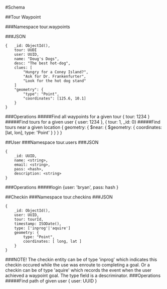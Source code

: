 #Schema

##Tour Waypoint

###Namespace
tour.waypoints

###JSON
```
{	_id: ObjectId(),
	tour: UUDI
	user: UUID,
    name: "Doug's Dogs",
    desc: "The best hot-dog",
    clues: [
        "Hungry for a Coney Island?",
        "Ask for Dr. Frankenfurter",
        "Look for the hot dog stand"
    ]
    "geometry": {
        "type": "Point",
        "coordinates": [125.6, 10.1]
    }
}
```
###Operations
#####Find all waypoints for a given tour
{ tour: 1234 }
#####Find tours for a given user
{ user: 1234 }, { tour: 1, _id: 0}
#####Find tours near a given location
{ geometry: { $near: { $geometry: { coordinates: [lat, lon], type: 'Point' } } } }

##User
###Namespace
tour.users
###JSON
```
{
    _id: UUID,
    name: <string>,
    email: <string>,
    pass: <hash>,
    description: <string>
}
```

###Operations
#####login 
{user: 'bryan', pass: hash }


##Checkin
###Namespace 
tour.checkins
###JSON
```
{
	_id: ObjectId(),
	user: UUID,
	tour: tourId,
	timestamp: ISODate(),
	type: ['inprog'|'aquire']
	geometry: {
		type: "Point",
		coordinates: [ long, lat ]
	}
}
```
###NOTE!
The checkin entity can be of type 'inprog' which indicates this checkin occured while the use was enroute to completing a goal. Or a checkin can be of type 'aquire' which records the event when the user achieved a waypoint goal. The type field is a descriminator.
###Operations
#####Find path of given user 
{ user: UUID }

